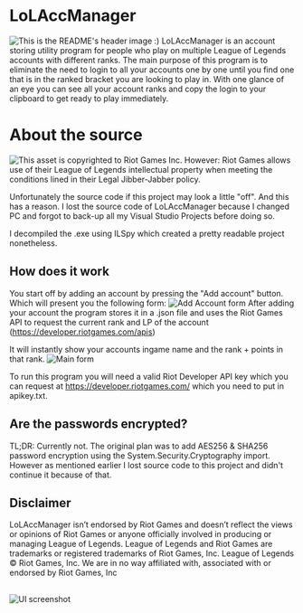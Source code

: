 # LoLAccManager

![This is the README's header image :)](https://i.imgur.com/RXx32Yh.png)
LoLAccManager is an account storing utility program for people who play on multiple League of Legends accounts with different ranks. The main purpose of this program is to eliminate the need to login to all your accounts one by one until you find one that is in the ranked bracket you are looking to play in. With one glance of an eye you can see all your account ranks and copy the login to your clipboard to get ready to play immediately. 

# About the source
![This asset is copyrighted to Riot Games Inc. However: Riot Games allows use of their League of Legends intellectual property when meeting the conditions lined in their Legal Jibber-Jabber policy.](https://i.imgur.com/NE3FI2a.png)

Unfortunately the source code if this project may look a little "off". And this has a reason. 
I lost the source code of LoLAccManager because I changed PC and forgot to back-up all my Visual Studio Projects before doing so.

I decompiled the .exe using ILSpy which created a pretty readable project nonetheless.

## How does it work
You start off by adding an account by pressing the "Add account" button.
Which will present you the following form: 
![Add Account form](https://i.imgur.com/p82o4VP.png)
After adding your account the program stores it in a .json file and uses the Riot Games API to request the current rank and LP of the account (https://developer.riotgames.com/apis)

It will instantly show your accounts ingame name and the rank + points in that rank.
![Main form](https://i.imgur.com/HqkLN90.png)


To run this program you will need a valid Riot Developer API key which you can request at https://developer.riotgames.com/ which you need to put in apikey.txt. 

## Are the passwords encrypted?

TL;DR: Currently not.
The original plan was to add AES256 & SHA256 password encryption using the System.Security.Cryptography import. However as mentioned earlier I lost source code to this project and didn't continue it because of that. 


## Disclaimer

LoLAccManager isn’t endorsed by Riot Games and doesn’t reflect the views or opinions of Riot Games or anyone officially involved in producing or managing League of Legends. League of Legends and Riot Games are trademarks or registered trademarks of Riot Games, Inc. League of Legends © Riot Games, Inc. We are in no way affiliated with, associated with or endorsed by Riot Games, Inc

##
![UI screenshot](https://i.imgur.com/I8CDcwH.png)